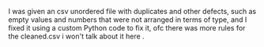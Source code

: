 I was given an csv unordered file with duplicates and other defects, such as empty values and numbers that were not arranged in terms of type, and I fixed it using a custom Python code to fix it, ofc there was more rules for the cleaned.csv i won't talk about it here .

